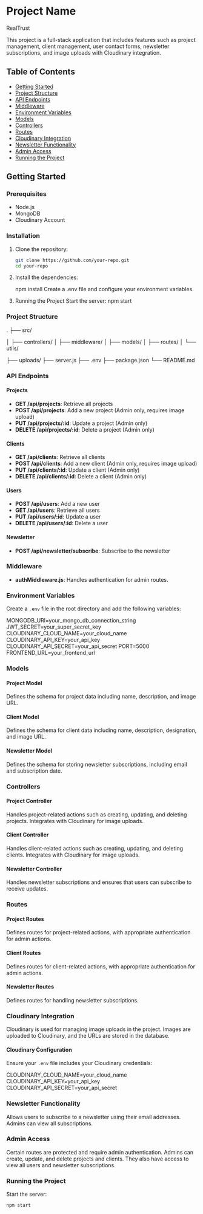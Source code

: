 # Project Name
RealTrust

This project is a full-stack application that includes features such as project management, client management, user contact forms, newsletter subscriptions, and image uploads with Cloudinary integration.

## Table of Contents

- [Getting Started](#getting-started)
- [Project Structure](#project-structure)
- [API Endpoints](#api-endpoints)
- [Middleware](#middleware)
- [Environment Variables](#environment-variables)
- [Models](#models)
- [Controllers](#controllers)
- [Routes](#routes)
- [Cloudinary Integration](#cloudinary-integration)
- [Newsletter Functionality](#newsletter-functionality)
- [Admin Access](#admin-access)
- [Running the Project](#running-the-project)

## Getting Started

### Prerequisites

- Node.js
- MongoDB
- Cloudinary Account

### Installation


1. Clone the repository:
   ```bash
   git clone https://github.com/your-repo.git
   cd your-repo

2. Install the dependencies:

    npm install
    Create a .env file and configure your environment variables.
    
3. Running the Project
    Start the server: npm start

### Project Structure

.
├── src/

│   ├── controllers/
│   ├── middleware/
│   ├── models/
│   ├── routes/
│   └── utils/

├── uploads/
├── server.js
├── .env
├── package.json
└── README.md

### API Endpoints

#### Projects

- **GET /api/projects**: Retrieve all projects
- **POST /api/projects**: Add a new project (Admin only, requires image upload)
- **PUT /api/projects/:id**: Update a project (Admin only)
- **DELETE /api/projects/:id**: Delete a project (Admin only)

#### Clients

- **GET /api/clients**: Retrieve all clients
- **POST /api/clients**: Add a new client (Admin only, requires image upload)
- **PUT /api/clients/:id**: Update a client (Admin only)
- **DELETE /api/clients/:id**: Delete a client (Admin only)

#### Users

- **POST /api/users**: Add a new user
- **GET /api/users**: Retrieve all users
- **PUT /api/users/:id**: Update a user
- **DELETE /api/users/:id**: Delete a user

#### Newsletter

- **POST /api/newsletter/subscribe**: Subscribe to the newsletter

### Middleware

- **authMiddleware.js**: Handles authentication for admin routes.

### Environment Variables

Create a `.env` file in the root directory and add the following variables:

MONGODB_URI=your_mongo_db_connection_string
JWT_SECRET=your_super_secret_key
CLOUDINARY_CLOUD_NAME=your_cloud_name
CLOUDINARY_API_KEY=your_api_key
CLOUDINARY_API_SECRET=your_api_secret
PORT=5000
FRONTEND_URL=your_frontend_url


### Models

#### Project Model

Defines the schema for project data including name, description, and image URL.

#### Client Model

Defines the schema for client data including name, description, designation, and image URL.

#### Newsletter Model

Defines the schema for storing newsletter subscriptions, including email and subscription date.

### Controllers

#### Project Controller

Handles project-related actions such as creating, updating, and deleting projects. Integrates with Cloudinary for image uploads.

#### Client Controller

Handles client-related actions such as creating, updating, and deleting clients. Integrates with Cloudinary for image uploads.

#### Newsletter Controller

Handles newsletter subscriptions and ensures that users can subscribe to receive updates.

### Routes

#### Project Routes

Defines routes for project-related actions, with appropriate authentication for admin actions.

#### Client Routes

Defines routes for client-related actions, with appropriate authentication for admin actions.

#### Newsletter Routes

Defines routes for handling newsletter subscriptions.

### Cloudinary Integration

Cloudinary is used for managing image uploads in the project. Images are uploaded to Cloudinary, and the URLs are stored in the database.

#### Cloudinary Configuration

Ensure your `.env` file includes your Cloudinary credentials:

CLOUDINARY_CLOUD_NAME=your_cloud_name
CLOUDINARY_API_KEY=your_api_key
CLOUDINARY_API_SECRET=your_api_secret

### Newsletter Functionality

Allows users to subscribe to a newsletter using their email addresses. Admins can view all subscriptions.

### Admin Access

Certain routes are protected and require admin authentication. Admins can create, update, and delete projects and clients. They also have access to view all users and newsletter subscriptions.

### Running the Project

Start the server:
```bash
npm start


    
